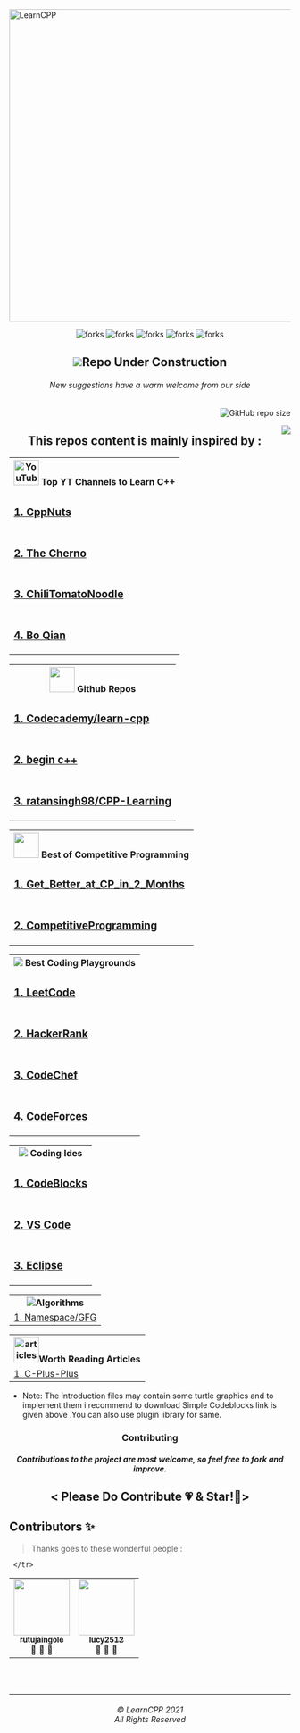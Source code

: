  
  <img align="center" alt="LearnCPP" height="560px" src="https://socialify.git.ci/Lakhankumawat/LearnCPP/image?font=Raleway&forks=1&issues=1&language=1&owner=1&pattern=Plus&pulls=1&stargazers=1&theme=Light" />
  

<!-------------Swags------------------------->

<p align="center">

<img src="https://forthebadge.com/images/badges/built-with-love.svg" alt=" forks"/>
<img src="https://forthebadge.com/images/badges/built-by-codebabes.svg" alt=" forks"/>
<img src="https://forthebadge.com/images/badges/made-with-c-plus-plus.svg" alt=" forks"/>
<img src="https://forthebadge.com/images/badges/makes-people-smile.svg" alt=" forks"/>
<img src="https://forthebadge.com/images/badges/powered-by-coffee.svg" alt=" forks"/>

</p>
<!------------------------------------Badges------------------------------->

<h2 align="center">
<img src="https://img.icons8.com/office/48/000000/under-construction.png"/>Repo Under Construction
</h2>
<h6 align="center">
New suggestions have a warm welcome from our side
</h6>


<p align="right">


<img src="https://img.shields.io/github/repo-size/Lakhankumawat/LearnCPP?color=yellow" alt="GitHub repo size"/>



</p>

<!--- Tables Start-->

<img align="right" src="http://estruyf-github.azurewebsites.net/api/VisitorHit?user=LakhanKumawat&repo=LearnCPP&countColorcountColor&countColor=%237B1E7B"/>
<h2 align="center" >This repos content is mainly inspired by :</h2>

<!--- Tables YT-->


<table align="center" >
<tr><th><img src="https://edent.github.io/SuperTinyIcons/images/svg/youtube.svg" width="45" title="YouTube" />  Top YT Channels to Learn C++
</th></tr>
<td>
<h3>
<a href="https://www.youtube.com/user/MrRupeshyadav">1. CppNuts</a>
</h3></td><tr></tr>
<td><h3>
<a href="https://www.youtube.com/user/TheChernoProject">2. The Cherno</a>
</h3>
</td><tr></tr>
<td><h3>
<a href="https://www.youtube.com/user/ChiliTomatoNoodle">3. ChiliTomatoNoodle</a>
</h3></td><tr></tr>
<td><h3>
<a href="https://www.youtube.com/user/BoQianTheProgrammer">4. Bo Qian</a>
</h3></td>


</table>

<!--- Tables Repos-->


<table align="center" >
<th><img src="https://edent.github.io/SuperTinyIcons/images/png/github.png" width="45" />   Github Repos</th>
<tr>
<td><h3>
<a href="https://github.com/Codecademy/learn-cpp">1. Codecademy/learn-cpp</a>
</h3>

</td>
</tr>
<tr>
<td>
<h3>
<a href="https://gist.github.com/johnmcfarlane/1b2d9c83e4d3f700ba61e2df4077c613">2. begin c++ </a>
</h3>
</td>
</tr>
<tr>
<td>
<h3>
<a href="https://github.com/ratansingh98/CPP-Learning">3. ratansingh98/CPP-Learning</a>
</h3>
</td>
</tr>
</table>

<!--- Tables Competitive -->



<table align="center" >
<th><img src="https://edent.github.io/SuperTinyIcons/images/png/github.png" width="45" /> Best of Competitive Programming</th>
<tr><td><h3><a href="https://github.com/sahilbansal17/Get_Better_at_CP_in_2_Months">1. Get_Better_at_CP_in_2_Months</a></h3>
</td></tr>
<tr><td><h3><a href="https://github.com/smv1999/CompetitiveProgrammingQuestionBank">2. CompetitiveProgramming</a></h3>
</td></tr>
</table>

<!--- Tables Coding Playgrounds-->
<table align="center" >
<th><img src="https://img.icons8.com/color/48/000000/badminton-2.png"/> Best Coding Playgrounds</th>
<tr>
 <td>
  <h3><a href="https://leetcode.com/problemset/all/">1. LeetCode</a></h3></td></tr><tr>
 <td>
  <h3>
  <a href="https://www.hackerrank.com/dashboard">2. HackerRank</a></h3></td></tr><tr>
 <td>
  <h3>
  <a href="https://www.codechef.com/">3. CodeChef</a></h3></td></tr><tr>
 <td>
 <h3>
  <a href="https://www.codeforces.com/">4. CodeForces</a></h3></td>
 </tr>
</table>

<!--- Tables Offline best ide-->

<table align="center" ><th><img src="https://img.icons8.com/fluent/48/000000/programming-flag.png"/> Coding Ides</th>
 <tr>
<td><h3>
 <a href="https://www.codeblocks.org/downloads/binaries/">1. CodeBlocks</a></h3></td></tr>
 
<tr><td><h3><a href="https://code.visualstudio.com/download">2. VS Code</a></h3></td></tr>
 
<tr><td><h3><a href="https://www.eclipse.org/eclipseide/">3. Eclipse</a></h3></td></tr>
</table>


<!--- Tables Articles -->

<table align="center" ><th><img src="https://img.icons8.com/color/48/000000/generic-sorting.png"/>Algorithms</th><tr>
<td><a href="https://www.geeksforgeeks.org/using-namespace-std-considered-bad-practice/" >1. Namespace/GFG</a></td></tr>
</table>

<!--- Tables Algorithms -->

<table align="center" ><th><img src="https://img.icons8.com/fluent/48/000000/notepad.png" width="45" alt="articles" />Worth Reading Articles</th><tr>
<td><a href="https://github.com/TheAlgorithms/C-Plus-Plus" >1. C-Plus-Plus</a></td></tr>
</table>

<ul><li>
 Note: The Introduction files may contain some turtle graphics and to implement them i recommend to download Simple Codeblocks link is given above .You can also use plugin library for same.
 </li></ul>
<h3 align="center">Contributing </h3>
<h5 align="center">Contributions to the project are most welcome, so feel free to fork and improve.</h5>
<h2 align="center" >< Please Do Contribute 💗 & Star!🤩></h2>
 
## Contributors ✨
> Thanks goes to these wonderful people :
 
 <table>
  <tr>
    <td align="center"><a href="https://github.com/rutujaingole"><img src="https://avatars.githubusercontent.com/u/72335505?v=4?s=100" width="100px;" alt=""/><br /><sub><b>rutujaingole</b></sub>
     </a>
     <br />
     <a href="#question" title="Answering Questions">💬</a> <a href="https://github.com/Lakhankumawat/LearnCPP/commits?author=rutujaingole" title="Documentation">📖</a> <a href="https://github.com/Lakhankumawat/LearnCPP/pulls?q=is%3Apr+reviewed-by%3rutujaingole" title="Reviewed Pull Requests">👀</a> </td>

 <td align="center"><a href="https://github.com/lucy2512"><img src="https://avatars.githubusercontent.com/u/74641700?v=4?s=100" width="100px;" alt=""/><br /><sub><b>lucy2512</b></sub>
     </a>
     <br />
     <a href="#question" title="Answering Questions">💬</a> <a href="https://github.com/Lakhankumawat/LearnCPP/commits?author=lucy2512" title="Documentation">📖</a> <a href="https://github.com/Lakhankumawat/LearnCPP/pulls?q=is%3Apr+reviewed-by%3Alucy2512" title="Reviewed Pull Requests">👀</a> </td>
     
     </tr>

</table>
 
 
<br><br><hr>
  <h6 align="center">© LearnCPP 2021 <br>
  All Rights Reserved</h6>

